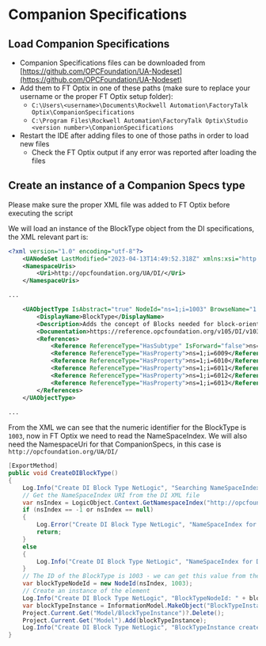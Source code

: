# Companion Specifications

## Load Companion Specifications

- Companion Specifications files can be downloaded from [https://github.com/OPCFoundation/UA-Nodeset](https://github.com/OPCFoundation/UA-Nodeset)
- Add them to FT Optix in one of these paths (make sure to replace your username or the proper FT Optix setup folder):
    - `C:\Users\<username>\Documents\Rockwell Automation\FactoryTalk Optix\CompanionSpecifications`
    - `C:\Program Files\Rockwell Automation\FactoryTalk Optix\Studio <version number>\CompanionSpecifications`
- Restart the IDE after adding files to one of those paths in order to load new files
    - Check the FT Optix output if any error was reported after loading the files

## Create an instance of a Companion Specs type

Please make sure the proper XML file was added to FT Optix before executing the script

We will load an instance of the BlockType object from the DI specifications, the XML relevant part is:

```xml
<?xml version="1.0" encoding="utf-8"?>
    <UANodeSet LastModified="2023-04-13T14:49:52.318Z" xmlns:xsi="http://www.w3.org/2001/XMLSchema-instance" xmlns="http://opcfoundation.org/UA/2011/03/UANodeSet.xsd" xmlns:uax="http://opcfoundation.org/UA/2008/02/Types.xsd" xmlns:si="http://www.siemens.com/OPCUA/2017/SimaticNodeSetExtensions" xmlns:xsd="http://www.w3.org/2001/XMLSchema" xmlns:s1="http://opcfoundation.org/UA/Machinery/ProcessValues/Types.xsd" xmlns:s2="http://opcfoundation.org/UA/PADIM/Types.xsd" xmlns:ua="http://unifiedautomation.com/Configuration/NodeSet.xsd">
    <NamespaceUris>
        <Uri>http://opcfoundation.org/UA/DI/</Uri>
    </NamespaceUris>

...

    <UAObjectType IsAbstract="true" NodeId="ns=1;i=1003" BrowseName="1:BlockType">
        <DisplayName>BlockType</DisplayName>
        <Description>Adds the concept of Blocks needed for block-oriented FieldDevices</Description>
        <Documentation>https://reference.opcfoundation.org/v105/DI/v103/docs/4.11</Documentation>
        <References>
            <Reference ReferenceType="HasSubtype" IsForward="false">ns=1;i=1001</Reference>
            <Reference ReferenceType="HasProperty">ns=1;i=6009</Reference>
            <Reference ReferenceType="HasProperty">ns=1;i=6010</Reference>
            <Reference ReferenceType="HasProperty">ns=1;i=6011</Reference>
            <Reference ReferenceType="HasProperty">ns=1;i=6012</Reference>
            <Reference ReferenceType="HasProperty">ns=1;i=6013</Reference>
        </References>
    </UAObjectType>
    
...
```

From the XML we can see that the numeric identifier for the BlockType is `1003`, now in FT Optix we need to read the NameSpaceIndex. We will also need the NamespaceUri for that CompanionSpecs, in this case is `http://opcfoundation.org/UA/DI/`

```csharp
[ExportMethod]
public void CreateDIBlockType()
{
    Log.Info("Create DI Block Type NetLogic", "Searching NameSpaceIndex for DI");
    // Get the NameSpaceIndex URI from the DI XML file
    var nsIndex = LogicObject.Context.GetNamespaceIndex("http://opcfoundation.org/UA/DI/");
    if (nsIndex == -1 or nsIndex == null)
    {
        Log.Error("Create DI Block Type NetLogic", "NameSpaceIndex for DI not found, make sure the CompanionSpecification for DI was loaded");
        return;
    }
    else
    {
        Log.Info("Create DI Block Type NetLogic", "NameSpaceIndex for DI: " + nsIndex);
    }
    // The ID of the BlockType is 1003 - we can get this value from the DI XML file
    var blockTypeNodeId = new NodeId(nsIndex, 1003);
    // Create an instance of the element
    Log.Info("Create DI Block Type NetLogic", "BlockTypeNodeId: " + blockTypeNodeId);
    var blockTypeInstance = InformationModel.MakeObject("BlockTypeInstance", blockTypeNodeId);
    Project.Current.Get("Model/BlockTypeInstance")?.Delete();
    Project.Current.Get("Model").Add(blockTypeInstance);
    Log.Info("Create DI Block Type NetLogic", "BlockTypeInstance created and added to the model");
}
```